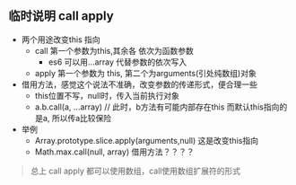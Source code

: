 ## 临时说明 call apply
+ 两个用途改变this 指向
    + call 第一个参数为this,其余各 依次为函数参数
        + es6 可以用...array 代替参数的依次写入
    + apply 第一个参数为 this, 第二个为arguments(引处纯数组)对象
+ 借用方法，感觉这个说法不准确，改变参数的传递形式，便合理一些
    + this位置不写，null时，传入当前执行对象
    + a.b.call(a, ...array) // 此时，b方法有可能内部存在this 而默认this指向的是a, 所以传a比较保险
+ 举例
    + Array.prototype.slice.apply(arguments,null) 这是改变this指向
    + Math.max.call(null, array) 借用方法？？？？
> 总上 call apply 都可以使用数组，call使用数组扩展符的形式
